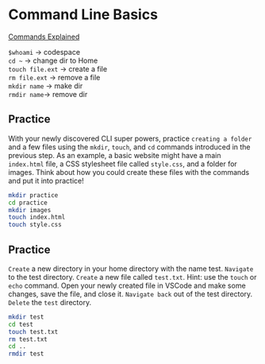 # Command Line Basics

[Commands Explained](https://www.softcover.io/read/fc6c09de/unix_commands/basics#uid31)

`$whoami` -> codespace  
`cd ~` -> change dir to Home  
`touch file.ext` -> create a file  
`rm file.ext` -> remove a file  
`mkdir name` -> make dir   
`rmdir name`-> remove dir

## Practice
With your newly discovered CLI super powers, practice `creating a folder` and a few files using the `mkdir`, `touch`, and `cd` commands introduced in the previous step. As an example, a basic website might have a main `index.html` file, a CSS stylesheet file called `style.css`, and a folder for images. Think about how you could create these files with the commands and put it into practice!

```bash
mkdir practice
cd practice
mkdir images
touch index.html
touch style.css
```

## Practice
`Create` a new directory in your home directory with the name test.
`Navigate` to the test directory.
`Create` a new file called `test.txt`. Hint: use the `touch` or `echo` command.
Open your newly created file in VSCode and make some changes, save the file, and close it.
`Navigate back` out of the test directory.
`Delete` the `test` directory.

```bash
mkdir test
cd test
touch test.txt
rm test.txt
cd ..
rmdir test
```






